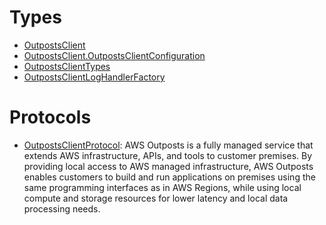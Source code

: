 # Types

  - [OutpostsClient](/aws-sdk-swift/reference/0.x/AWSOutposts/OutpostsClient)
  - [OutpostsClient.OutpostsClientConfiguration](/aws-sdk-swift/reference/0.x/AWSOutposts/OutpostsClient_OutpostsClientConfiguration)
  - [OutpostsClientTypes](/aws-sdk-swift/reference/0.x/AWSOutposts/OutpostsClientTypes)
  - [OutpostsClientLogHandlerFactory](/aws-sdk-swift/reference/0.x/AWSOutposts/OutpostsClientLogHandlerFactory)

# Protocols

  - [OutpostsClientProtocol](/aws-sdk-swift/reference/0.x/AWSOutposts/OutpostsClientProtocol):
    AWS Outposts is a fully managed service that extends AWS infrastructure, APIs, and tools to customer premises. By providing local access to AWS managed infrastructure, AWS Outposts enables customers to build and run applications on premises using the same programming interfaces as in AWS Regions, while using local compute and storage resources for lower latency and local data processing needs.
